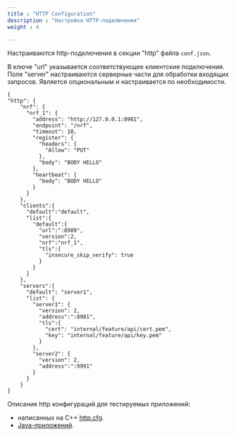 ```yaml
---
title : "HTTP Configuration"
description : "Настройка HTTP-подключения"
weight : 4

---
```


Настраиваются http-подключения в секции "http" файла `conf.json`.

В ключе "url" указывается соответствующее клиентские подключения. 
Поле "server" настраиваются серверные части для обработки входящих запросов. Является опциональным и настраивается по необходимости.

```
{
"http": {
    "nrf": {
      "nrf_1": {
        "address": "http://127.0.0.1:8981",
        "endpoint": "/nrf",
        "timeout": 10,
        "register": {
          "headers": {
            "Allow": "PUT"
          },
          "body": "BODY HELLO"
        },
        "heartbeat": {
          "body": "BODY HELLO"
        }
      }
    },
    "clients":{
      "default":"default",
      "list":{
        "default":{
          "url":":8989",
          "version":2,
          "nrf":"nrf_1",
          "tls":{
            "insecure_skip_verify": true
          }
        }
      }
    },
    "servers":{
      "default": "server1",
      "list": {
        "server1": {
          "version": 2,
          "address":":8981",
          "tls":{
            "cert": "internal/feature/api/cert.pem",
            "key": "internal/feature/api/key.pem"
          }
        },
        "server2": {
          "version": 2,
          "address":":9991"
        }
      }
    }
}
```

Описание http конфигураций для тестируемых приложений:
 - написанных на C++ [http.cfg](https://mobiledevelop.git.protei.ru/Protei_HTTP/docs/config/http/).
 - [Java-приложений](https://mobiledevelop.git.protei.ru/Protei_HLR_HSS/docs/api/config/).
